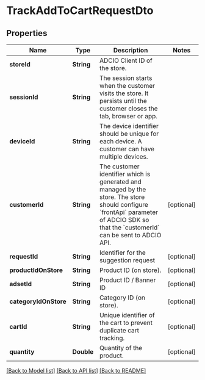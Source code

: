 # TrackAddToCartRequestDto

## Properties
Name | Type | Description | Notes
------------ | ------------- | ------------- | -------------
**storeId** | **String** | ADCIO Client ID of the store. | 
**sessionId** | **String** | The session starts when the customer visits the store. It persists until the customer closes the tab, browser or app. | 
**deviceId** | **String** | The device identifier should be unique for each device. A customer can have multiple devices. | 
**customerId** | **String** | The customer identifier which is generated and managed by the store. The store should configure &#x60;frontApi&#x60; parameter of ADCIO SDK so that the &#x60;customerId&#x60; can be sent to ADCIO API. | [optional] 
**requestId** | **String** | Identifier for the suggestion request | [optional] 
**productIdOnStore** | **String** | Product ID (on store). | [optional] 
**adsetId** | **String** | Product ID / Banner ID | [optional] 
**categoryIdOnStore** | **String** | Category ID (on store). | [optional] 
**cartId** | **String** | Unique identifier of the cart to prevent duplicate cart tracking. | [optional] 
**quantity** | **Double** | Quantity of the product. | [optional] 

[[Back to Model list]](../README.md#documentation-for-models) [[Back to API list]](../README.md#documentation-for-api-endpoints) [[Back to README]](../README.md)


